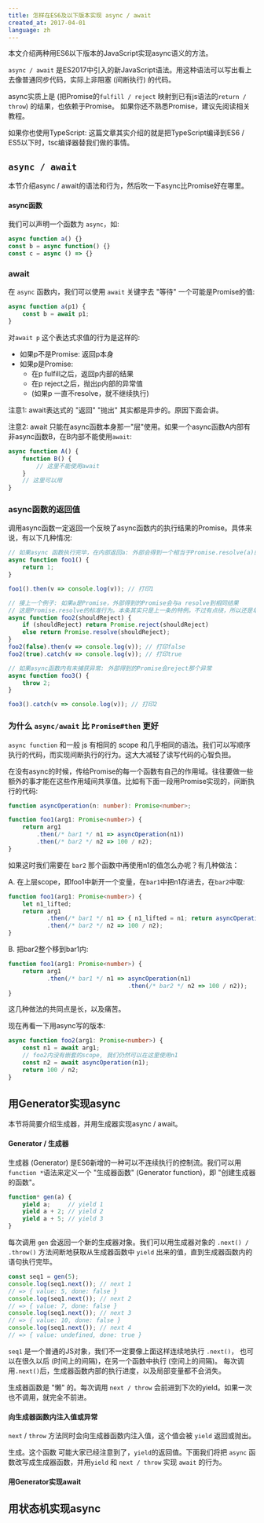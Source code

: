 ```yaml
---
title: 怎样在ES6及以下版本实现 async / await
created_at: 2017-04-01
language: zh
---
```


本文介绍两种用ES6以下版本的JavaScript实现async语义的方法。

`async / await` 是ES2017中引入的新JavaScript语法。用这种语法可以写出看上去像普通同步代码，实际上非阻塞 (间断执行) 的代码。

async实质上是 (把Promise的`fulfill / reject` 映射到已有js语法的`return / throw`) 的结果，也依赖于Promise。
如果你还不熟悉Promise，建议先阅读相关教程。

如果你也使用TypeScript: 这篇文章其实介绍的就是把TypeScript编译到ES6 / ES5以下时，tsc编译器替我们做的事情。

## `async / await`

本节介绍async / await的语法和行为，然后吹一下async比Promise好在哪里。

#### async函数

我们可以声明一个函数为 `async`，如:

```js
async function a() {}
const b = async function() {}
const c = async () => {}
```

### await

在 `async` 函数内，我们可以使用 `await` 关键字去 "等待" 一个可能是Promise的值:

```js
async function a(p1) {
    const b = await p1;
}
```

对`await p` 这个表达式求值的行为是这样的:

- 如果p不是Promise: 返回p本身
- 如果p是Promise:
    - 在p fulfill之后，返回p内部的结果
    - 在p reject之后，抛出p内部的异常值
    - (如果p 一直不resolve，就不继续执行)

注意1: await表达式的 "返回" "抛出" 其实都是异步的。原因下面会讲。

注意2: await 只能在async函数本身那一"层"使用。如果一个async函数A内部有非async函数B，在B内部不能使用`await`:

```js
async function A() {
    function B() {
        // 这里不能使用await
    }
    // 这里可以用
}
```

### async函数的返回值

调用async函数一定返回一个反映了async函数内的执行结果的Promise。具体来说，有以下几种情况:

```js
// 如果async 函数执行完毕，在内部返回a: 外部会得到一个相当于Promise.resolve(a)的Promise
async function foo1() {
    return 1;
}

foo1().then(v => console.log(v)); // 打印1
```

```js
// 接上一个例子: 如果a是Promise，外部得到的Promise会与a resolve到相同结果
// 这是Promise.resolve的标准行为。本条其实只是上一条的特例。不过有点绕，所以还是单独列出
async function foo2(shouldReject) {
    if (shouldReject) return Promise.reject(shouldReject)
    else return Promise.resolve(shouldReject);
}
foo2(false).then(v => console.log(v)); // 打印false
foo2(true).catch(v => console.log(v)); // 打印true
```

```js
// 如果async函数内有未捕获异常: 外部得到的Promise会reject那个异常
async function foo3() {
    throw 2;
}

foo3().catch(v => console.log(v)); // 打印2
```

### 为什么 `async/await` 比 `Promise#then` 更好

`async function` 和一般 js 有相同的 scope 和几乎相同的语法。我们可以写顺序执行的代码，而实现间断执行的行为。这大大减轻了读写代码的心智负担。

在没有async的时候，传给Promise的每一个函数有自己的作用域。往往要做一些额外的事才能在这些作用域间共享值。比如有下面一段用Promise实现的，间断执行的代码:

```ts
function asyncOperation(n: number): Promise<number>;

function foo1(arg1: Promise<number>) {
    return arg1
        .then(/* bar1 */ n1 => asyncOperation(n1))
        .then(/* bar2 */ n2 => 100 / n2);
}
```

如果这时我们需要在 `bar2` 那个函数中再使用n1的值怎么办呢？有几种做法：

A. 在上层scope，即foo1中新开一个变量，在`bar1`中把n1存进去，在`bar2`中取:

```ts
function foo1(arg1: Promise<number>) {
    let n1_lifted;
    return arg1
           .then(/* bar1 */ n1 => { n1_lifted = n1; return asyncOperation(n1) })
           .then(/* bar2 */ n2 => 100 / n2);
}
```

B. 把bar2整个移到bar1内:

```ts
function foo1(arg1: Promise<number>) {
    return arg1
           .then(/* bar1 */ n1 => asyncOperation(n1)
                                  .then(/* bar2 */ n2 => 100 / n2));
}
```

这几种做法的共同点是长，以及痛苦。

现在再看一下用async写的版本:

```ts
async function foo2(arg1: Promise<number>) {
    const n1 = await arg1;
    // foo2内没有嵌套的scope, 我们仍然可以在这里使用n1
    const n2 = await asyncOperation(n1);
    return 100 / n2;
}
```

## 用Generator实现async

本节将简要介绍生成器，并用生成器实现async / await。

#### Generator / 生成器

生成器 (Generator) 是ES6新增的一种可以不连续执行的控制流。我们可以用`function *`语法来定义一个 "生成器函数" (Generator function)，即 "创建生成器的函数"。

```js
function* gen(a) {
    yield a;     // yield 1
    yield a + 2; // yield 2
    yield a + 5; // yield 3
}
```

每次调用 `gen` 会返回一个新的生成器对象。我们可以用生成器对象的 `.next() / .throw()` 方法间断地获取从生成器函数中 `yield` 出来的值，直到生成器函数内的语句执行完毕。

```js
const seq1 = gen(5);
console.log(seq1.next()); // next 1
// => { value: 5, done: false }
console.log(seq1.next()); // next 2
// => { value: 7, done: false }
console.log(seq1.next()); // next 3
// => { value: 10, done: false }
console.log(seq1.next()); // next 4
// => { value: undefined, done: true }
```

`seq1` 是一个普通的JS对象，我们不一定要像上面这样连续地执行 `.next()`，
也可以在很久以后 (时间上的间隔)，在另一个函数中执行 (空间上的间隔)。
每次调用`.next()`后，生成器函数内部的执行进度，以及局部变量都不会消失。

生成器函数是 "懒" 的。每次调用 `next / throw` 会前进到下次的yield。如果一次也不调用，就完全不前进。


#### 向生成器函数内注入值或异常

`next` / `throw` 方法同时会向生成器函数内注入值，这个值会被 `yield` 返回或抛出。


生成。这个函数
可能大家已经注意到了，`yield`的返回值。下面我们将把 `async` 函数改写成生成器函数，并用`yield` 和 `next / throw` 实现 `await` 的行为。

#### 用Generator实现await


## 用状态机实现async
